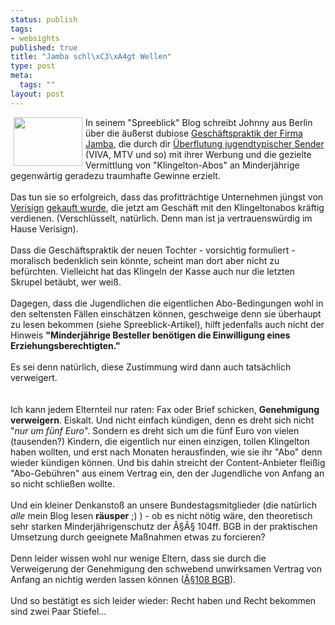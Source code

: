 ```yaml
--- 
status: publish
tags: 
- websights
published: true
title: "Jamba schl\xC3\xA4gt Wellen"
type: post
meta: 
  tags: ""
layout: post
---
```

<img width="110" hspace="5" height="78" border="0" align="left" src="/wp-content/olduploads/equipment/cellphone.serendipityThumb.jpg" alt=""  />
In seinem &quot;Spreeblick&quot; Blog schreibt Johnny aus Berlin über die äußerst dubiose <a href="http://spreeblick.de/wp/index.php?p=324" title="http://spreeblick.de/wp/index.php?p=324" onmouseover="window.status='http://spreeblick.de/wp/index.php?p=324';return true;" onmouseout="window.status='';return true;">Geschäftspraktik der Firma Jamba</a>, die durch dir <a href="http://fredericiana.de/archives/55-Viva-la-Revolucion.html" title="http://fredericiana.de/archives/55-Viva-la-Revolucion.html" onmouseover="window.status='http://fredericiana.de/archives/55-Viva-la-Revolucion.html';return true;" onmouseout="window.status='';return true;">Überflutung jugendtypischer Sender</a> (VIVA, MTV und so) mit ihrer Werbung und die gezielte Vermittlung von &quot;Klingelton-Abos&quot; an Minderjährige gegenwärtig geradezu traumhafte Gewinne erzielt.<br /><br />Das tun sie so erfolgreich, dass das profitträchtige Unternehmen jüngst von <a href="http://www.verisign.de/" title="http://www.verisign.de/" onmouseover="window.status='http://www.verisign.de/';return true;" onmouseout="window.status='';return true;">Verisign</a> <a href="http://www.jamba.ag/s/dew/html/about-us_de.html" title="http://www.jamba.ag/s/dew/html/about-us_de.html" onmouseover="window.status='http://www.jamba.ag/s/dew/html/about-us_de.html';return true;" onmouseout="window.status='';return true;">gekauft wurde</a>, die jetzt am Geschäft mit den Klingeltonabos kräftig verdienen. (Verschlüsselt, natürlich. Denn man ist ja vertrauenswürdig im Hause Verisign).<br /><br />Dass die Geschäftspraktik der neuen Tochter - vorsichtig formuliert - moralisch bedenklich sein könnte, scheint man dort aber nicht zu befürchten. Vielleicht hat das Klingeln der Kasse auch nur die letzten Skrupel betäubt, wer weiß.<br /><br />Dagegen, dass die Jugendlichen die eigentlichen Abo-Bedingungen wohl in den seltensten Fällen einschätzen können, geschweige denn sie überhaupt zu lesen bekommen (siehe Spreeblick-Artikel), hilft jedenfalls auch nicht der Hinweis <span style="font-weight: bold;">&quot;Minderjährige Besteller benötigen die Einwilligung eines Erziehungsberechtigten.&quot;</span><br /><br />Es sei denn natürlich, diese Zustimmung wird dann auch tatsächlich verweigert.<br /><br />
            <br /><!--more-->
Ich kann jedem Elternteil nur raten: Fax oder Brief schicken, <span style="font-weight: bold;">Genehmigung verweigern</span>. Eiskalt. Und nicht einfach kündigen, denn es dreht sich nicht &quot;<span style="font-style: italic;">nur um fünf Euro</span>&quot;. Sondern es dreht sich um die fünf Euro von vielen (tausenden?) Kindern, die eigentlich nur einen einzigen, tollen Klingelton haben wollten, und erst nach Monaten herausfinden, wie sie ihr &quot;Abo&quot; denn wieder kündigen können. Und bis dahin streicht der Content-Anbieter fleißig &quot;Abo-Gebühren&quot; aus einem Vertrag ein, den der Jugendliche von Anfang an so nicht schließen wollte.<br /><br />Und ein kleiner Denkanstoß an unsere Bundestagsmitglieder (die natürlich <span style="font-style: italic;">alle </span>mein Blog lesen <strong>räusper</strong> ;) ) - ob es nicht nötig wäre, den theoretisch sehr starken Minderjährigenschutz der Â§Â§ 104ff. BGB in der praktischen Umsetzung durch geeignete Maßnahmen etwas zu forcieren?<br /><br />Denn leider wissen wohl nur wenige Eltern, dass sie durch die Verweigerung der Genehmigung den schwebend unwirksamen Vertrag von Anfang an nichtig werden lassen können (<a href="http://dejure.org/gesetze/BGB/108.html" title="http://dejure.org/gesetze/BGB/108.html" onmouseover="window.status='http://dejure.org/gesetze/BGB/108.html';return true;" onmouseout="window.status='';return true;">Â§108 BGB</a>). <br /><br />Und so bestätigt es sich leider wieder: Recht haben und Recht bekommen sind zwei Paar Stiefel...<span style="text-decoration: underline;"></span><br />
